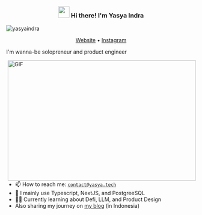 <!-- Heading -->
<h3 align="center"><img src = "https://raw.githubusercontent.com/MartinHeinz/MartinHeinz/master/wave.gif" width = 30px> Hi there! I'm Yasya Indra</h3>

<!-- Profile Views -->

<p align="left"> <img src="https://komarev.com/ghpvc/?username=yasyaindra&label=Profile%20views&color=0e75b6&style=flat" alt="yasyaindra" />
</p>

<p align="center">
  <a href="https://www.yasyaindra.com">Website</a> •
  <a href="https://instagram.com/yasyaindra">Instagram</a>
</p>

I'm wanna-be solopreneur and product engineer

<!-- code gif-->
<img align="right" alt="GIF" src="./code.gif" width="500" height="320" />

- 📫 How to reach me: <code>contact@yasya.tech</code>
- 🧠 I mainly use Typescript, NextJS, and PostgreeSQL
- 🧑‍💻 Currently learning about Defi, LLM, and Product Design
- Also sharing my journey on <a href="https://www.yasyaindra.com">my blog</a> (in Indonesia)
